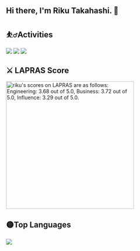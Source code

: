 
## Hi there, I'm Riku Takahashi. 👋

## ⛹️‍♂️Activities

![](http://github-profile-summary-cards.vercel.app/api/cards/profile-details?username=riku1027&theme=github)
![](http://github-profile-summary-cards.vercel.app/api/cards/repos-per-language?username=riku1027&theme=github)
![](http://github-profile-summary-cards.vercel.app/api/cards/productive-time?username=riku1027&theme=github&utcOffset=8)
<!-- ![](http://github-profile-summary-cards.vercel.app/api/cards/most-commit-language?username=riku1027&theme=github) -->

## ⚔️ LAPRAS Score
<!--START_SECTION:lapras-card-->
<p ><a href="https://lapras.com/public/riku" target="_blank" rel="noopener noreferrer"><img alt="riku's scores on LAPRAS are as follows: Engineering: 3.68 out of 5.0, Business: 3.72 out of 5.0, Influence: 3.29 out of 5.0." src="https://lapras-card-generator.vercel.app/api/svg?e=3.68&b=3.72&i=3.29&b1=%23020E27&b2=%230E5593&i1=%23030E21&i2=%231688BF&l=en" width="350" ></a></p>
<!--END_SECTION:lapras-card-->


## 🟡Top Languages
![](https://github-readme-stats.vercel.app/api/top-langs/?username=riku1027)

